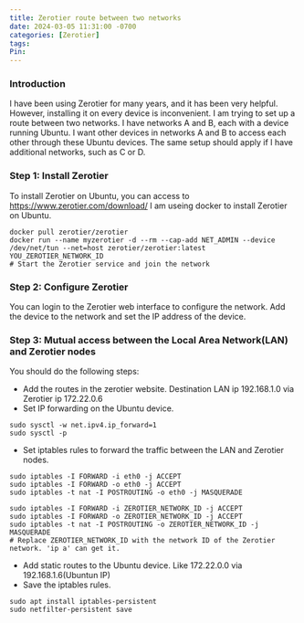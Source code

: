 ```yaml
---
title: Zerotier route between two networks
date: 2024-03-05 11:31:00 -0700
categories: [Zerotier]
tags: 
Pin:
---
```


### Introduction
I have been using Zerotier for many years, and it has been very helpful. However, installing it on every device is inconvenient. I am trying to set up a route between two networks. I have networks A and B, each with a device running Ubuntu. I want other devices in networks A and B to access each other through these Ubuntu devices. The same setup should apply if I have additional networks, such as C or D.

### Step 1: Install Zerotier
To install Zerotier on Ubuntu, you can access to https://www.zerotier.com/download/ 
I am useing docker to install Zerotier on Ubuntu.
```shell
docker pull zerotier/zerotier
docker run --name myzerotier -d --rm --cap-add NET_ADMIN --device /dev/net/tun --net=host zerotier/zerotier:latest YOU_ZEROTIER_NETWORK_ID 
# Start the Zerotier service and join the network
```

### Step 2: Configure Zerotier
You can login to the Zerotier web interface to configure the network. Add the device to the network and set the IP address of the device.

### Step 3: Mutual access between the Local Area Network(LAN) and Zerotier nodes
You should do the following steps:
- Add the routes in the zerotier website. Destination LAN ip 192.168.1.0 via Zerotier ip 172.22.0.6
- Set IP forwarding on the Ubuntu device.
```shell
sudo sysctl -w net.ipv4.ip_forward=1
sudo sysctl -p
```
- Set iptables rules to forward the traffic between the LAN and Zerotier nodes.
```shell
sudo iptables -I FORWARD -i eth0 -j ACCEPT
sudo iptables -I FORWARD -o eth0 -j ACCEPT
sudo iptables -t nat -I POSTROUTING -o eth0 -j MASQUERADE

sudo iptables -I FORWARD -i ZEROTIER_NETWORK_ID -j ACCEPT
sudo iptables -I FORWARD -o ZEROTIER_NETWORK_ID -j ACCEPT
sudo iptables -t nat -I POSTROUTING -o ZEROTIER_NETWORK_ID -j MASQUERADE
# Replace ZEROTIER_NETWORK_ID with the network ID of the Zerotier network. 'ip a' can get it.
```
- Add static routes to the Ubuntu device. Like 172.22.0.0 via 192.168.1.6(Ubuntun IP)
- Save the iptables rules.
```shell
sudo apt install iptables-persistent
sudo netfilter-persistent save
```